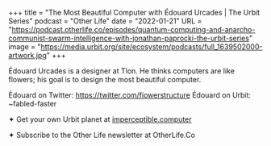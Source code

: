 +++
title = "The Most Beautiful Computer with Édouard Urcades | The Urbit Series"
podcast = "Other Life"
date = "2022-01-21"
URL = "https://podcast.otherlife.co/episodes/quantum-computing-and-anarcho-communist-swarm-intelligence-with-jonathan-paprocki-the-urbit-series"
image = "https://media.urbit.org/site/ecosystem/podcasts/full_1639502000-artwork.jpg"
+++

Édouard Urcades is a designer at Tlon. He thinks computers are like flowers; his goal is to design the most beautiful computer.

Édouard on Twitter: https://twitter.com/fiowerstructure
Édouard on Urbit: ~fabled-faster

✦ Get your own Urbit planet at [imperceptible.computer](https://imperceptible.computer)

✦ Subscribe to the Other Life newsletter at OtherLife.Co